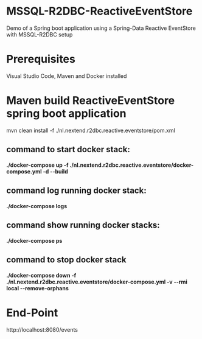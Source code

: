 # MSSQL-R2DBC-ReactiveEventStore
Demo of a Spring boot application using a Spring-Data Reactive EventStore with MSSQL-R2DBC setup

# Prerequisites
Visual Studio Code, Maven and Docker installed

# Maven build ReactiveEventStore spring boot application
mvn clean install -f ./nl.nextend.r2dbc.reactive.eventstore/pom.xml

## command to start docker stack:
#### ./docker-compose up -f ./nl.nextend.r2dbc.reactive.eventstore/docker-compose.yml -d --build

## command log running docker stack:
#### ./docker-compose logs

## command show running docker stacks:
#### ./docker-compose ps

## command to stop docker stack
#### ./docker-compose down -f ./nl.nextend.r2dbc.reactive.eventstore/docker-compose.yml -v --rmi local --remove-orphans

# End-Point
http://localhost:8080/events
